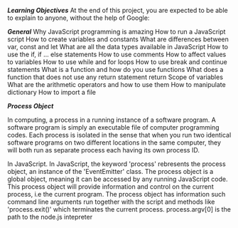 **_Learning Objectives_**
At the end of this project, you are expected to be able to explain to anyone, without the help of Google:

**_General_**
Why JavaScript programming is amazing
How to run a JavaScript script
How to create variables and constants
What are differences between var, const and let
What are all the data types available in JavaScript
How to use the if, if ... else statements
How to use comments
How to affect values to variables
How to use while and for loops
How to use break and continue statements
What is a function and how do you use functions
What does a function that does not use any return statement return
Scope of variables
What are the arithmetic operators and how to use them
How to manipulate dictionary
How to import a file

**_Process Object_**

In computing, a process in a running instance of a software program. A software program is simply an executable file of computer programming codes. Each process is isolated in the sense that when you run two identical software programs on two different locations in the same computer, they will both run as separate process each having its own process ID.

In JavaScript. In JavaScript, the keyword 'process' rebresents the process object, an instance of the 'EventEmitter' class. The process object is a global object, meaning it can be accessed by any running JavaScript code. This process object will provide information and control on the current process, i.e the current program. The process object has information such command line arguments run together with the script and methods like 'process.exit()' which terminates the current process. process.argv[0] is the path to the node.js intepreter
